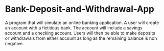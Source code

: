 # Bank-Deposit-and-Withdrawal-App

A program that will simulate an online banking application. A
user will create an account with a fictitious bank. The account will include a savings account
and a checking account. Users will then be able to make deposits or withdrawals from either
account as long as the remaining balance is non negative.
